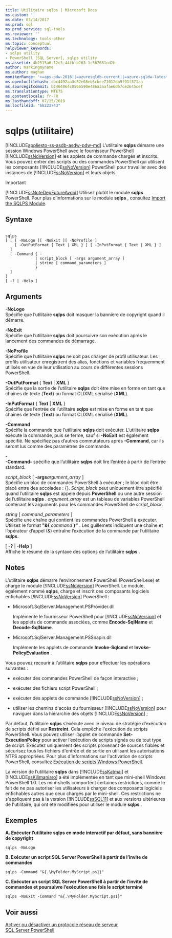 ```yaml
---
title: Utilitaire sqlps | Microsoft Docs
ms.custom: ''
ms.date: 03/14/2017
ms.prod: sql
ms.prod_service: sql-tools
ms.reviewer: ''
ms.technology: tools-other
ms.topic: conceptual
helpviewer_keywords:
- sqlps utility
- PowerShell [SQL Server], sqlps utility
ms.assetid: 4b2515a6-12c3-44fb-b263-1c567681cd2b
author: markingmyname
ms.author: maghan
monikerRange: '>=aps-pdw-2016||=azuresqldb-current||=azure-sqldw-latest||>=sql-server-2016||=sqlallproducts-allversions||>=sql-server-linux-2017'
ms.openlocfilehash: cbc4492aa3c52e08eb6cbce71012da9f91f371aa
ms.sourcegitcommit: b2464064c0566590e486a3aafae6d67ce2645cef
ms.translationtype: MTE75
ms.contentlocale: fr-FR
ms.lasthandoff: 07/15/2019
ms.locfileid: "68223743"
---
```

# <a name="sqlps-utility"></a>sqlps (utilitaire)
[!INCLUDE[appliesto-ss-asdb-asdw-pdw-md](../includes/appliesto-ss-asdb-asdw-pdw-md.md)]
  L’utilitaire **sqlps** démarre une session Windows PowerShell avec le fournisseur PowerShell [!INCLUDE[ssNoVersion](../includes/ssnoversion-md.md)] et les applets de commande chargés et inscrits. Vous pouvez entrer des scripts ou des commandes PowerShell qui utilisent les composants [!INCLUDE[ssNoVersion](../includes/ssnoversion-md.md)] PowerShell pour travailler avec des instances de [!INCLUDE[ssNoVersion](../includes/ssnoversion-md.md)] et leurs objets.  
  
> [!IMPORTANT]  
>  [!INCLUDE[ssNoteDepFutureAvoid](../includes/ssnotedepfutureavoid-md.md)] Utilisez plutôt le module **sqlps** PowerShell. Pour plus d’informations sur le module **sqlps** , consultez [Import the SQLPS Module](../relational-databases/scripting/import-the-sqlps-module.md).  
  
## <a name="syntax"></a>Syntaxe  
  
```  
  
sqlps   
[ [ [ -NoLogo ][ -NoExit ][ -NoProfile ]  
    [ -OutPutFormat { Text | XML } ] [ -InPutFormat { Text | XML } ]  
  ]  
  [ -Command { -  
             | script_block [ -args argument_array ]  
             | string [ command_parameters ]  
             }  
  ]  
]  
[ -? | -Help ]  
```  
  
## <a name="arguments"></a>Arguments  
 **-NoLogo**  
 Spécifie que l’utilitaire **sqlps** doit masquer la bannière de copyright quand il démarre.  
  
 **-NoExit**  
 Spécifie que l’utilitaire **sqlps** doit poursuivre son exécution après le lancement des commandes de démarrage.  
  
 **-NoProfile**  
 Spécifie que l’utilitaire **sqlps** ne doit pas charger de profil utilisateur. Les profils utilisateur enregistrent des alias, fonctions et variables fréquemment utilisés en vue de leur utilisation au cours de différentes sessions PowerShell.  
  
 **-OutPutFormat** { **Text** | **XML** }  
 Spécifie que la sortie de l’utilitaire **sqlps** doit être mise en forme en tant que chaînes de texte (**Text**) ou format CLIXML sérialisé (**XML**).  
  
 **-InPutFormat** { **Text** | **XML** }  
 Spécifie que l’entrée de l’utilitaire **sqlps** est mise en forme en tant que chaînes de texte (**Text**) ou format CLIXML sérialisé (**XML**).  
  
 **-Command**  
 Spécifie la commande que l’utilitaire **sqlps** doit exécuter. L’utilitaire **sqlps** exécute la commande, puis se ferme, sauf si **-NoExit** est également spécifié. Ne spécifiez pas d’autres commutateurs après **-Command**, car ils seront lus comme des paramètres de commande.  
  
 **-**  
 **-Command-** spécifie que l’utilitaire **sqlps** doit lire l’entrée à partir de l’entrée standard.  
  
 *script_block* [ **-args**_argument\_array_ ]  
 Spécifie un bloc de commandes PowerShell à exécuter ; le bloc doit être placé entre des accolades : {}. *Script_block* peut uniquement être spécifié quand l’utilitaire **sqlps** est appelé depuis **PowerShell** ou une autre session de l’utilitaire **sqlps** . *argument_array* est un tableau de variables PowerShell contenant les arguments pour les commandes PowerShell de *script_block*.  
  
 *string* [ *command_parameters* ]  
 Spécifie une chaîne qui contient les commandes PowerShell à exécuter. Utilisez le format **"&{** _command_ **}"** . Les guillemets indiquent une chaîne et l’opérateur d’appel (&) entraîne l’exécution de la commande par l’utilitaire **sqlps**.  
  
 [ **-?** |  **-Help** ]  
 Affiche le résumé de la syntaxe des options de l’utilitaire **sqlps** .  
  
## <a name="remarks"></a>Notes  
 L’utilitaire **sqlps** démarre l’environnement PowerShell (PowerShell.exe) et charge le module [!INCLUDE[ssNoVersion](../includes/ssnoversion-md.md)] PowerShell. Le module, également nommé **sqlps**, charge et inscrit ces composants logiciels enfichables [!INCLUDE[ssNoVersion](../includes/ssnoversion-md.md)] PowerShell :  
  
-   Microsoft.SqlServer.Management.PSProvider.dll  
  
     Implémente le fournisseur PowerShell pour [!INCLUDE[ssNoVersion](../includes/ssnoversion-md.md)] et les applets de commande associées, comme **Encode-SqlName** et **Decode-SqlName**.  
  
-   Microsoft.SqlServer.Management.PSSnapin.dll  
  
     Implémente les applets de commande **Invoke-Sqlcmd** et **Invoke-PolicyEvaluation** .  
  
 Vous pouvez recourir à l’utilitaire **sqlps** pour effectuer les opérations suivantes :  
  
-   exécuter des commandes PowerShell de façon interactive ;  
  
-   exécuter des fichiers script PowerShell ;  
  
-   exécuter des applets de commande [!INCLUDE[ssNoVersion](../includes/ssnoversion-md.md)] ;  
  
-   utiliser les chemins d'accès du fournisseur [!INCLUDE[ssNoVersion](../includes/ssnoversion-md.md)] pour naviguer dans la hiérarchie des objets [!INCLUDE[ssNoVersion](../includes/ssnoversion-md.md)] ;  
  
 Par défaut, l’utilitaire **sqlps** s’exécute avec le niveau de stratégie d’exécution de scripts défini sur **Restreint**. Cela empêche l'exécution de scripts PowerShell. Vous pouvez utiliser l’applet de commande **Set-ExecutionPolicy** pour activer l’exécution de scripts signés ou de tout type de script. Exécutez uniquement des scripts provenant de sources fiables et sécurisez tous les fichiers d'entrée et de sortie en utilisant les autorisations NTFS appropriées. Pour plus d'informations sur l'activation de scripts PowerShell, consultez [Exécution de scripts Windows PowerShell](/previous-versions/system-center/virtual-machine-manager-2008-r2/cc917925(v=technet.10)).  
  
 La version de l’utilitaire **sqlps** dans [!INCLUDE[ssKatmai](../includes/sskatmai-md.md)] et [!INCLUDE[ssKilimanjaro](../includes/sskilimanjaro-md.md)] a été implémentée en tant que mini-shell Windows PowerShell 1.0. Les mini-shells comportent certaines restrictions, comme le fait de ne pas autoriser les utilisateurs à charger des composants logiciels enfichables autres que ceux chargés par le mini-shell. Ces restrictions ne s'appliquent pas à la version [!INCLUDE[ssSQL11](../includes/sssql11-md.md)] et aux versions ultérieures de l'utilitaire, qui ont été modifiées pour utiliser le module **sqlps** .  
  
## <a name="examples"></a>Exemples  
 **A. Exécuter l’utilitaire sqlps en mode interactif par défaut, sans bannière de copyright**  
  
```  
sqlps -NoLogo  
```  
  
 **B. Exécuter un script SQL Server PowerShell à partir de l’invite de commandes**  
  
```  
sqlps -Command "&{.\MyFolder.MyScript.ps1}"  
```  
  
 **C. Exécuter un script SQL Server PowerShell à partir de l’invite de commandes et poursuivre l’exécution une fois le script terminé**  
  
```  
sqlps -NoExit -Command "&{.\MyFolder.MyScript.ps1}"  
```  
  
## <a name="see-also"></a>Voir aussi  
 [Activer ou désactiver un protocole réseau de serveur](../database-engine/configure-windows/enable-or-disable-a-server-network-protocol.md)   
 [SQL Server PowerShell](../relational-databases/scripting/sql-server-powershell.md)  
  
  
